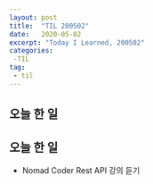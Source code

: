 ```yaml
---
layout: post
title:  "TIL 200502"
date:   2020-05-02
excerpt: "Today I Learned, 200502"
categories: 
 -TIL
tag:
 - til
---
```

## 오늘 한 일

## 오늘 한 일

* Nomad Coder Rest API 강의 듣기
